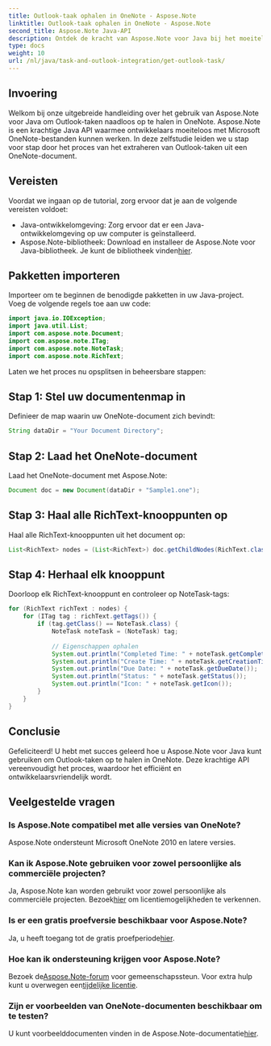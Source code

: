 ```yaml
---
title: Outlook-taak ophalen in OneNote - Aspose.Note
linktitle: Outlook-taak ophalen in OneNote - Aspose.Note
second_title: Aspose.Note Java-API
description: Ontdek de kracht van Aspose.Note voor Java bij het moeiteloos extraheren van Outlook-taken uit OneNote. Volg onze stapsgewijze handleiding en verbeter uw documentverwerkingsmogelijkheden.
type: docs
weight: 10
url: /nl/java/task-and-outlook-integration/get-outlook-task/
---
```

## Invoering
Welkom bij onze uitgebreide handleiding over het gebruik van Aspose.Note voor Java om Outlook-taken naadloos op te halen in OneNote. Aspose.Note is een krachtige Java API waarmee ontwikkelaars moeiteloos met Microsoft OneNote-bestanden kunnen werken. In deze zelfstudie leiden we u stap voor stap door het proces van het extraheren van Outlook-taken uit een OneNote-document.
## Vereisten
Voordat we ingaan op de tutorial, zorg ervoor dat je aan de volgende vereisten voldoet:
- Java-ontwikkelomgeving: Zorg ervoor dat er een Java-ontwikkelomgeving op uw computer is geïnstalleerd.
-  Aspose.Note-bibliotheek: Download en installeer de Aspose.Note voor Java-bibliotheek. Je kunt de bibliotheek vinden[hier](https://releases.aspose.com/note/java/).
## Pakketten importeren
Importeer om te beginnen de benodigde pakketten in uw Java-project. Voeg de volgende regels toe aan uw code:
```java
import java.io.IOException;
import java.util.List;
import com.aspose.note.Document;
import com.aspose.note.ITag;
import com.aspose.note.NoteTask;
import com.aspose.note.RichText;

```
Laten we het proces nu opsplitsen in beheersbare stappen:
## Stap 1: Stel uw documentenmap in
Definieer de map waarin uw OneNote-document zich bevindt:
```java
String dataDir = "Your Document Directory";
```
## Stap 2: Laad het OneNote-document
Laad het OneNote-document met Aspose.Note:
```java
Document doc = new Document(dataDir + "Sample1.one");
```
## Stap 3: Haal alle RichText-knooppunten op
Haal alle RichText-knooppunten uit het document op:
```java
List<RichText> nodes = (List<RichText>) doc.getChildNodes(RichText.class);
```
## Stap 4: Herhaal elk knooppunt
Doorloop elk RichText-knooppunt en controleer op NoteTask-tags:
```java
for (RichText richText : nodes) {
    for (ITag tag : richText.getTags()) {
        if (tag.getClass() == NoteTask.class) {
            NoteTask noteTask = (NoteTask) tag;
            
            // Eigenschappen ophalen
            System.out.println("Completed Time: " + noteTask.getCompletedTime());
            System.out.println("Create Time: " + noteTask.getCreationTime());
            System.out.println("Due Date: " + noteTask.getDueDate());
            System.out.println("Status: " + noteTask.getStatus());
            System.out.println("Icon: " + noteTask.getIcon());
        }
    }
}
```
## Conclusie
Gefeliciteerd! U hebt met succes geleerd hoe u Aspose.Note voor Java kunt gebruiken om Outlook-taken op te halen in OneNote. Deze krachtige API vereenvoudigt het proces, waardoor het efficiënt en ontwikkelaarsvriendelijk wordt.
## Veelgestelde vragen
### Is Aspose.Note compatibel met alle versies van OneNote?
Aspose.Note ondersteunt Microsoft OneNote 2010 en latere versies.
### Kan ik Aspose.Note gebruiken voor zowel persoonlijke als commerciële projecten?
 Ja, Aspose.Note kan worden gebruikt voor zowel persoonlijke als commerciële projecten. Bezoek[hier](https://purchase.aspose.com/buy) om licentiemogelijkheden te verkennen.
### Is er een gratis proefversie beschikbaar voor Aspose.Note?
 Ja, u heeft toegang tot de gratis proefperiode[hier](https://releases.aspose.com/).
### Hoe kan ik ondersteuning krijgen voor Aspose.Note?
 Bezoek de[Aspose.Note-forum](https://forum.aspose.com/c/note/28) voor gemeenschapssteun. Voor extra hulp kunt u overwegen een[tijdelijke licentie](https://purchase.aspose.com/temporary-license/).
### Zijn er voorbeelden van OneNote-documenten beschikbaar om te testen?
 U kunt voorbeelddocumenten vinden in de Aspose.Note-documentatie[hier](https://reference.aspose.com/note/java/).
